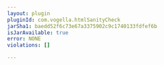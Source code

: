 ```yaml
---
layout: plugin
pluginId: com.vogella.htmlSanityCheck
jarSha1: baedd52f6c73e67a3375902c9c1740133fdfef6b
isJarAvailable: true
error: NONE
violations: []

---
```

